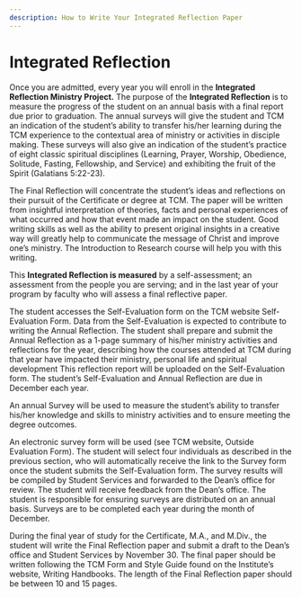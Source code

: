 ```yaml
---
description: How to Write Your Integrated Reflection Paper
---
```


# Integrated Reflection

Once you are admitted, every year you will enroll in the **Integrated Reflection Ministry Project.** The purpose of the **Integrated Reflection** is to measure the progress of the student on an annual basis with a final report due prior to graduation. The annual surveys will give the student and TCM an indication of the student’s ability to transfer his/her learning during the TCM experience to the contextual area of ministry or activities in disciple making. These surveys will also give an indication of the student’s practice of eight classic spiritual disciplines \(Learning, Prayer, Worship, Obedience, Solitude, Fasting, Fellowship, and Service\) and exhibiting the fruit of the Spirit \(Galatians 5:22-23\).

The Final Reflection will concentrate the student’s ideas and reflections on their pursuit of the Certificate or degree at TCM. The paper will be written from insightful interpretation of theories, facts and personal experiences of what occurred and how that event made an impact on the student. Good writing skills as well as the ability to present original insights in a creative way will greatly help to communicate the message of Christ and improve one’s ministry. The Introduction to Research course will help you with this writing.

This **Integrated Reflection is measured** by a self-assessment; an assessment from the people you are serving; and in the last year of your program by faculty who will assess a final reflective paper. 

The student accesses the Self-Evaluation form on the TCM website Self-Evaluation Form. Data from the Self-Evaluation is expected to contribute to writing the Annual Reflection. The student shall prepare and submit the Annual Reflection as a 1-page summary of his/her ministry activities and reflections for the year, describing how the courses attended at TCM during that year have impacted their ministry, personal life and spiritual development This reflection report will be uploaded on the Self-Evaluation form. The student’s Self-Evaluation and Annual Reflection are due in December each year.

An annual Survey will be used to measure the student’s ability to transfer his/her knowledge and skills to ministry activities and to ensure meeting the degree outcomes. 

An electronic survey form will be used \(see TCM website, Outside Evaluation Form\). The student will select four individuals as described in the previous section, who will automatically receive the link to the Survey form once the student submits the Self-Evaluation form. The survey results will be compiled by Student Services and forwarded to the Dean’s office for review. The student will receive feedback from the Dean’s office. The student is responsible for ensuring surveys are distributed on an annual basis. Surveys are to be completed each year during the month of December.

During the final year of study for the Certificate, M.A., and M.Div., the student will write the Final Reflection paper and submit a draft to the Dean’s office and Student Services by November 30. The final paper should be written following the TCM Form and Style Guide found on the Institute’s website, Writing Handbooks. The length of the Final Reflection paper should be between 10 and 15 pages.

